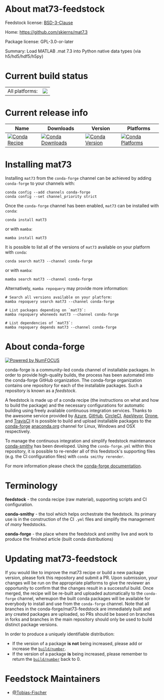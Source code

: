 About mat73-feedstock
=====================

Feedstock license: [BSD-3-Clause](https://github.com/conda-forge/mat73-feedstock/blob/main/LICENSE.txt)

Home: https://github.com/skjerns/mat7.3

Package license: GPL-3.0-or-later

Summary: Load MATLAB .mat 7.3 into Python native data types (via h5/hd5/hdf5/h5py)

Current build status
====================


<table><tr><td>All platforms:</td>
    <td>
      <a href="https://dev.azure.com/conda-forge/feedstock-builds/_build/latest?definitionId=17679&branchName=main">
        <img src="https://dev.azure.com/conda-forge/feedstock-builds/_apis/build/status/mat73-feedstock?branchName=main">
      </a>
    </td>
  </tr>
</table>

Current release info
====================

| Name | Downloads | Version | Platforms |
| --- | --- | --- | --- |
| [![Conda Recipe](https://img.shields.io/badge/recipe-mat73-green.svg)](https://anaconda.org/conda-forge/mat73) | [![Conda Downloads](https://img.shields.io/conda/dn/conda-forge/mat73.svg)](https://anaconda.org/conda-forge/mat73) | [![Conda Version](https://img.shields.io/conda/vn/conda-forge/mat73.svg)](https://anaconda.org/conda-forge/mat73) | [![Conda Platforms](https://img.shields.io/conda/pn/conda-forge/mat73.svg)](https://anaconda.org/conda-forge/mat73) |

Installing mat73
================

Installing `mat73` from the `conda-forge` channel can be achieved by adding `conda-forge` to your channels with:

```
conda config --add channels conda-forge
conda config --set channel_priority strict
```

Once the `conda-forge` channel has been enabled, `mat73` can be installed with `conda`:

```
conda install mat73
```

or with `mamba`:

```
mamba install mat73
```

It is possible to list all of the versions of `mat73` available on your platform with `conda`:

```
conda search mat73 --channel conda-forge
```

or with `mamba`:

```
mamba search mat73 --channel conda-forge
```

Alternatively, `mamba repoquery` may provide more information:

```
# Search all versions available on your platform:
mamba repoquery search mat73 --channel conda-forge

# List packages depending on `mat73`:
mamba repoquery whoneeds mat73 --channel conda-forge

# List dependencies of `mat73`:
mamba repoquery depends mat73 --channel conda-forge
```


About conda-forge
=================

[![Powered by
NumFOCUS](https://img.shields.io/badge/powered%20by-NumFOCUS-orange.svg?style=flat&colorA=E1523D&colorB=007D8A)](https://numfocus.org)

conda-forge is a community-led conda channel of installable packages.
In order to provide high-quality builds, the process has been automated into the
conda-forge GitHub organization. The conda-forge organization contains one repository
for each of the installable packages. Such a repository is known as a *feedstock*.

A feedstock is made up of a conda recipe (the instructions on what and how to build
the package) and the necessary configurations for automatic building using freely
available continuous integration services. Thanks to the awesome service provided by
[Azure](https://azure.microsoft.com/en-us/services/devops/), [GitHub](https://github.com/),
[CircleCI](https://circleci.com/), [AppVeyor](https://www.appveyor.com/),
[Drone](https://cloud.drone.io/welcome), and [TravisCI](https://travis-ci.com/)
it is possible to build and upload installable packages to the
[conda-forge](https://anaconda.org/conda-forge) [anaconda.org](https://anaconda.org/)
channel for Linux, Windows and OSX respectively.

To manage the continuous integration and simplify feedstock maintenance
[conda-smithy](https://github.com/conda-forge/conda-smithy) has been developed.
Using the ``conda-forge.yml`` within this repository, it is possible to re-render all of
this feedstock's supporting files (e.g. the CI configuration files) with ``conda smithy rerender``.

For more information please check the [conda-forge documentation](https://conda-forge.org/docs/).

Terminology
===========

**feedstock** - the conda recipe (raw material), supporting scripts and CI configuration.

**conda-smithy** - the tool which helps orchestrate the feedstock.
                   Its primary use is in the construction of the CI ``.yml`` files
                   and simplify the management of *many* feedstocks.

**conda-forge** - the place where the feedstock and smithy live and work to
                  produce the finished article (built conda distributions)


Updating mat73-feedstock
========================

If you would like to improve the mat73 recipe or build a new
package version, please fork this repository and submit a PR. Upon submission,
your changes will be run on the appropriate platforms to give the reviewer an
opportunity to confirm that the changes result in a successful build. Once
merged, the recipe will be re-built and uploaded automatically to the
`conda-forge` channel, whereupon the built conda packages will be available for
everybody to install and use from the `conda-forge` channel.
Note that all branches in the conda-forge/mat73-feedstock are
immediately built and any created packages are uploaded, so PRs should be based
on branches in forks and branches in the main repository should only be used to
build distinct package versions.

In order to produce a uniquely identifiable distribution:
 * If the version of a package **is not** being increased, please add or increase
   the [``build/number``](https://docs.conda.io/projects/conda-build/en/latest/resources/define-metadata.html#build-number-and-string).
 * If the version of a package **is** being increased, please remember to return
   the [``build/number``](https://docs.conda.io/projects/conda-build/en/latest/resources/define-metadata.html#build-number-and-string)
   back to 0.

Feedstock Maintainers
=====================

* [@Tobias-Fischer](https://github.com/Tobias-Fischer/)

